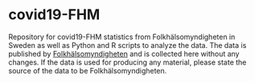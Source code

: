 # covid19-FHM
Repository for covid19-FHM statistics from Folkhälsomyndigheten in Sweden as well as Python and R scripts to analyze the data. The data is published by [Folkhälsomyndigheten](https://www.folkhalsomyndigheten.se) and is collected here without any changes. If the data is used for producing any material, please state the source of the data to be Folkhälsomyndigheten.

